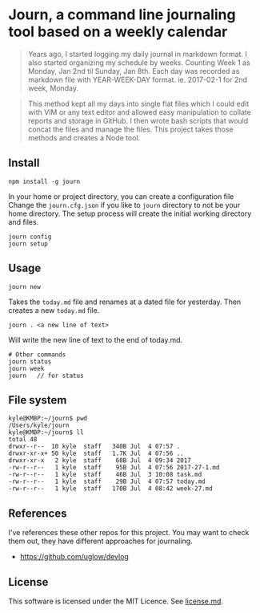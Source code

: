 # Journ, a command line journaling tool based on a weekly calendar

> Years ago, I started logging my daily journal in markdown format. I also started
organizing my schedule by weeks. Counting Week 1 as Monday, Jan 2nd til Sunday,
Jan 8th. Each day was recorded as markdown file with YEAR-WEEK-DAY format.
ie. 2017-02-1 for 2nd week, Monday.

> This method kept all my days into single flat files which I could edit with VIM
or any text editor and allowed easy manipulation to collate reports and storage
in GitHub. I then wrote bash scripts that would concat the files and manage the
files. This project takes those methods and creates a Node tool.

## Install
```
npm install -g journ
```

In your home or project directory, you can create a configuration file
Change the `journ.cfg.json` if you like to `journ` directory to not be your home directory.
The setup process will create the initial working directory and files.

```
journ config
journ setup
```

## Usage
```
journ new

```
Takes the `today.md` file and renames at a dated file for yesterday. Then
creates a new  `today.md` file.

```
journ . <a new line of text>
```
Will write the new line of text to the end of today.md.


```
# Other commands
journ status
journ week
journ   // for status

```

## File system
```
kyle@KMBP:~/journ$ pwd
/Users/kyle/journ
kyle@KMBP:~/journ$ ll
total 48
drwxr--r--  10 kyle  staff   340B Jul  4 07:57 .
drwxr-xr-x+ 50 kyle  staff   1.7K Jul  4 07:56 ..
drwxr-xr-x   2 kyle  staff    68B Jul  4 09:34 2017
-rw-r--r--   1 kyle  staff    95B Jul  4 07:56 2017-27-1.md
-rw-r--r--   1 kyle  staff    46B Jul  3 10:08 task.md
-rw-r--r--   1 kyle  staff    29B Jul  4 07:57 today.md
-rw-r--r--   1 kyle  staff   170B Jul  4 08:42 week-27.md

```


## References
I've references these other repos for this project. You may want to check them out, they have
different approaches for journaling.

* https://github.com/uglow/devlog


## License
This software is licensed under the MIT Licence. See [license.md](license.md).
